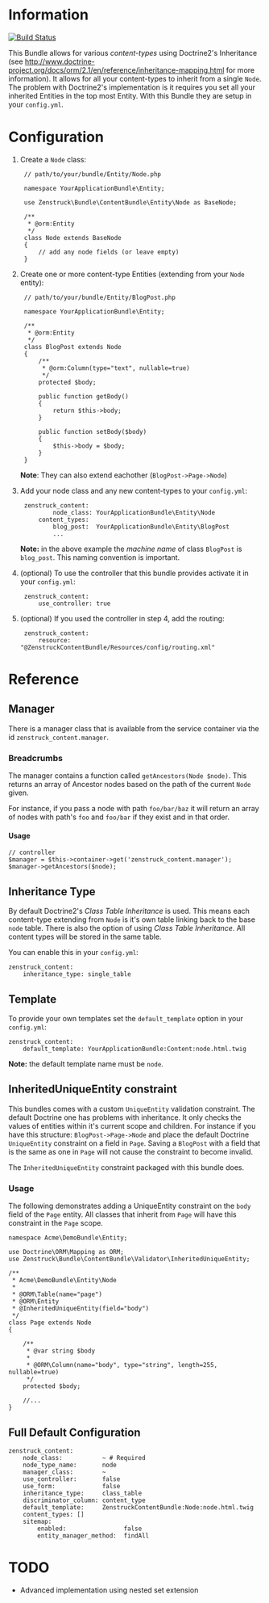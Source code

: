 # Information

[![Build Status](https://secure.travis-ci.org/kbond/ZenstruckContentBundle.png)](http://travis-ci.org/kbond/ZenstruckContentBundle)

This Bundle allows for various *content-types* using Doctrine2's Inheritance
(see http://www.doctrine-project.org/docs/orm/2.1/en/reference/inheritance-mapping.html
for more information).  It allows for all your content-types to inherit from a single ``Node``.
The problem with Doctrine2's implementation is it requires
you set all your inherited Entities in the top most Entity.  With this Bundle
they are setup in your ``config.yml``.

# Configuration

1. Create a ``Node`` class:

        // path/to/your/bundle/Entity/Node.php

        namespace YourApplicationBundle\Entity;

        use Zenstruck\Bundle\ContentBundle\Entity\Node as BaseNode;

        /**
         * @orm:Entity
         */
        class Node extends BaseNode
        {
            // add any node fields (or leave empty)
        }

2. Create one or more content-type Entities (extending from your ``Node`` entity):

        // path/to/your/bundle/Entity/BlogPost.php

        namespace YourApplicationBundle\Entity;

        /**
         * @orm:Entity
         */
        class BlogPost extends Node
        {
            /**
             * @orm:Column(type="text", nullable=true)
             */
            protected $body;

            public function getBody()
            {
                return $this->body;
            }

            public function setBody($body)
            {
                $this->body = $body;
            }
        }

    **Note**: They can also extend eachother (``BlogPost->Page->Node``)

3. Add your node class and any new content-types to your ``config.yml``:

        zenstruck_content:
                node_class: YourApplicationBundle\Entity\Node
            content_types:
                blog_post:  YourApplicationBundle\Entity\BlogPost
                ...

    **Note:** in the above example the *machine name* of class ``BlogPost`` is ``blog_post``.
    This naming convention is important.

4. (optional) To use the controller that this bundle provides activate it in your ``config.yml``:

        zenstruck_content:
            use_controller: true

5. (optional) If you used the controller in step 4, add the routing:

        zenstruck_content:
            resource: "@ZenstruckContentBundle/Resources/config/routing.xml"

# Reference

## Manager

There is a manager class that is available from the service container via the id
``zenstruck_content.manager``.

### Breadcrumbs

The manager contains a function called ``getAncestors(Node $node)``.  This returns
an array of Ancestor nodes based on the path of the current ``Node`` given.

For instance, if you pass a node with path ``foo/bar/baz`` it will return an array of nodes
with path's ``foo`` and ``foo/bar`` if they exist and in that order.

#### Usage

    // controller
    $manager = $this->container->get('zenstruck_content.manager');
    $manager->getAncestors($node);

## Inheritance Type

By default Doctrine2's *Class Table Inheritance* is used.  This means each content-type
extending from ``Node`` is it's own table linking back to the base ``node`` table.  There
is also the option of using *Class Table Inheritance*.  All content types will be
stored in the same table.

You can enable this in your ``config.yml``:

    zenstruck_content:
        inheritance_type: single_table

## Template

To provide your own templates set the ``default_template`` option in your ``config.yml``:

    zenstruck_content:
        default_template: YourApplicationBundle:Content:node.html.twig

**Note:** the default template name must be ``node``.

## InheritedUniqueEntity constraint

This bundles comes with a custom ``UniqueEntity`` validation constraint.  The default Doctrine
one has problems with inheritance.  It only checks the values of entities within it's current
scope and children.  For instance if you have this structure: ``BlogPost->Page->Node``
and place the default Doctrine ``UniqueEntity`` constraint on a field in ``Page``.  Saving a
``BlogPost`` with a field that is the same as one in ``Page`` will not cause the constraint
to become invalid.

The ``InheritedUniqueEntity`` constraint packaged with this
bundle does.

### Usage

The following demonstrates adding a UniqueEntity constraint on the ``body`` field of the ``Page``
entity.  All classes that inherit from ``Page`` will have this constraint in the ``Page`` scope.

    namespace Acme\DemoBundle\Entity;

    use Doctrine\ORM\Mapping as ORM;
    use Zenstruck\Bundle\ContentBundle\Validator\InheritedUniqueEntity;

    /**
     * Acme\DemoBundle\Entity\Node
     *
     * @ORM\Table(name="page")
     * @ORM\Entity
     * @InheritedUniqueEntity(field="body")
     */
    class Page extends Node
    {

        /**
         * @var string $body
         *
         * @ORM\Column(name="body", type="string", length=255, nullable=true)
         */
        protected $body;

        //...
    }

## Full Default Configuration

    zenstruck_content:
        node_class:           ~ # Required
        node_type_name:       node
        manager_class:        ~
        use_controller:       false
        use_form:             false
        inheritance_type:     class_table
        discriminator_column: content_type
        default_template:     ZenstruckContentBundle:Node:node.html.twig
        content_types: []
        sitemap:
            enabled:                false
            entity_manager_method:  findAll

# TODO

* Advanced implementation using nested set extension




